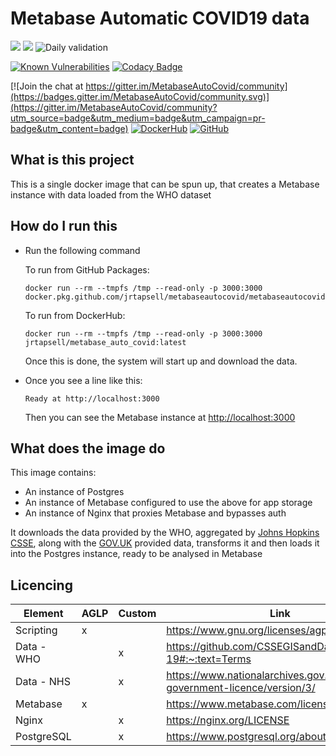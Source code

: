 # Metabase Automatic COVID19 data

![](https://github.com/jrtapsell/MetabaseAutoCovid/workflows/Linters/badge.svg)
![](https://github.com/jrtapsell/MetabaseAutoCovid/workflows/Push%20Build/badge.svg)
![Daily validation](https://github.com/jrtapsell/MetabaseAutoCovid/workflows/Daily%20validation/badge.svg)

[![Known Vulnerabilities](https://snyk.io/test/github/jrtapsell/MetabaseAutoCovid/badge.svg?targetFile=python/requirements.txt)](https://snyk.io/test/github/jrtapsell/MetabaseAutoCovid?targetFile=python/requirements.txt)
[![Codacy Badge](https://api.codacy.com/project/badge/Grade/5ecb24e9b5f740b6813a31c3766af6ae)](https://www.codacy.com/manual/jrtapsell/MetabaseAutoCovid?utm_source=github.com&utm_medium=referral&utm_content=jrtapsell/MetabaseAutoCovid&utm_campaign=Badge_Grade) 

[![Join the chat at https://gitter.im/MetabaseAutoCovid/community](https://badges.gitter.im/MetabaseAutoCovid/community.svg)](https://gitter.im/MetabaseAutoCovid/community?utm_source=badge&utm_medium=badge&utm_campaign=pr-badge&utm_content=badge)
[![DockerHub](https://img.shields.io/badge/DockerHub-Latest-blue.svg)](https://hub.docker.com/r/jrtapsell/metabase_auto_covid)
[![GitHub](https://img.shields.io/badge/GitHub-View_Code-blue.svg)](https://github.com/jrtapsell/MetabaseAutoCovid)

## What is this project

This is a single docker image that can be spun up, that creates a Metabase instance with data loaded from the WHO dataset

## How do I run this

-   Run the following command

    To run from GitHub Packages:

        docker run --rm --tmpfs /tmp --read-only -p 3000:3000 docker.pkg.github.com/jrtapsell/metabaseautocovid/metabaseautocovid:latest

    To run from DockerHub:

        docker run --rm --tmpfs /tmp --read-only -p 3000:3000 jrtapsell/metabase_auto_covid:latest

    Once this is done, the system will start up and download the data.

-   Once you see a line like this:

        Ready at http://localhost:3000

    Then you can see the Metabase instance at <http://localhost:3000>

## What does the image do

This image contains:

-   An instance of Postgres
-   An instance of Metabase configured to use the above for app storage
-   An instance of Nginx that proxies Metabase and bypasses auth

It downloads the data provided by the WHO, aggregated by [Johns Hopkins CSSE](https://github.com/CSSEGISandData/COVID-19), along with the [GOV.UK](https://coronavirus.data.gov.uk/about) provided data, transforms it and then loads it into the Postgres instance, ready to be analysed in Metabase

## Licencing

| Element    | AGLP | Custom | Link                                                                         |
|------------|------|--------|------------------------------------------------------------------------------|
| Scripting  | x    |        | <https://www.gnu.org/licenses/agpl-3.0.txt>                                  |
| Data - WHO |      |   x    | <https://github.com/CSSEGISandData/COVID-19#:~:text=Terms>                   |
| Data - NHS |      |   x    | <https://www.nationalarchives.gov.uk/doc/open-government-licence/version/3/> |
| Metabase   | x    |        | <https://www.metabase.com/license/>                                          |
| Nginx      |      |   x    | <https://nginx.org/LICENSE>                                                  |
| PostgreSQL |      |   x    | <https://www.postgresql.org/about/licence/>                                  |
